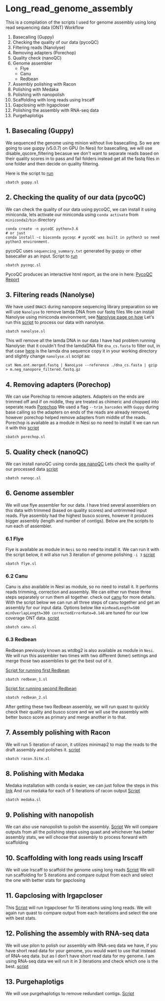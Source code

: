 # Long_read_genome_assembly
This is a compilation of the scripts I used for genome assembly using long read sequencing data (ONT)
Workflow
1. Basecalling (Guppy)
2. Checking the quality of our data (pycoQC)
3. Filtering reads (Nanolyse)
4. Removing adapters (Porechop)
5. Quality check (nanoQC)
6. Genome assembler
    - Flye
    - Canu
    - Redbean
7. Assembly polishing with Racon
8. Polishing with Medaka
9. Polishing with nanopolish
10. Scaffolding with long reads using lrscaff
11. Gapclosing with lrgapcloser
12. Polishing the assembly with RNA-seq data
13. Purgehaplotigs




## 1. Basecaling (Guppy)
We sequenced the genome using minion without live basecalling. So we are going to use guppy (v5.0.7) on GPU (In Nesi) for basecalling, we will use disable_qscore_filtering becasue we don't want to separate reads based on their quality scores in to pass and fail folders instead get all the fastq files in one folder and then decide on quality filtering.

Here is the script to [run](guppy.sh)

```
sbatch guppy.sl
```
## 2. Checking the quality of our data (pycoQC)
We can check the quality of our data using pycoQC, we can install it using miniconda, lets activate our miniconda using `conda activate` from `miniconda2/bin` directory

```
conda create -n pycoQC python=3.6
# or just
conda install -c bioconda pycoqc # pycoQC was built in python3 so need python3 environment.
```
pycoQC uses `sequencing_summary.txt` generated by guppy or other basecaller as an input. 
Script to [run](pycoqc.sh)

```
sbatch pycoqc.sl
```
PycoQC produces an interactive html report, as the one in here:
[PycoQC Report](pycoQC_output.html)


## 3. Filtering reads (Nanolyse)
We have used `DNACS` during nanopore sequencing library preparation so we will use `Nanolyse` to remove lamda DNA from our fastq files
We can install Nanolyse using miniconda environment, see [Nanolyse page on how](https://github.com/wdecoster/NanoLyse)
Let's run this [script](nanolyse.sh) to process our data with nanolyse.

```
sbatch nanolyse.sl
```
This will remove all the lamda DNA in our data
I have had problem running Nanolyse: that it couldn't find the lamdaDNA file `dna_cs.fasta` to filter out, in that case [here](dna_cs.fasta) is the lamda dna sequence copy it in your working directory and slightly change `nanolyse.sl` script as:

```
cat Nem.ont.merged.fastq | NanoLyse --reference ./dna_cs.fasta | gzip > m.neg_nanopore_filtered.fastq.gz
```

## 4. Removing adapters (Porechop)
We can use Porechop to remove adapters. Adapters on the ends are trimmed off and if on middle, they are treated as chimeric and chopped into seperate reads [Porechop](https://github.com/rrwick/Porechop#quick-usage-examples)
We used a flag `--trim_barcodes` with `Guppy` during base calling so the adapters on ends of the reads are already removed, however porechop helped remove adapters from middle of the reads.
Porechop is available as a module in Nesi so no need to install it we can run it with this [script](porechop.sh)

```
sbatch porechop.sl
```

## 5. Quality check (nanoQC)
We can install nanoQC using conda [see nanoQC](https://github.com/wdecoster/nanoQC)
Lets check the quality of our processed data
[script](nanoqc.sh)

```
sbatch nanoqc.sl
```

## 6. Genome assembler
We will use flye assembler for our data. I have tried several assemblers on this data with trimmed (based on quality scores) and untrimmed input reads. Flye assembly had the highest busco scores, however it produces bigger assembly (length and number of contigs). Below are the scripts to run each of assembler.

### 6.1 Flye
Flye is available as module in `Nesi` so no need to install it. We can run it with the script below, it will also run 3 iteration of genome polishing `-i 3`
[script](flye.sh)

```
sbatch flye.sl
```

### 6.2 Canu
Canu is also available in Nesi as module, so no need to install it. It performs reads trimming, correction and assembly. We can either run these three steps separately or run them all together. check out [canu](https://canu.readthedocs.io/en/latest/quick-start.html) for more details.
With the script below we can run all three steps of canu together and get an assembly for our input data. Options below like `minReadLength=500 minOverlapLength=300 correctedErrorRate=0.146` are tuned for our low coverage ONT data.
[script](canu.sh)

```
sbatch canu.sl
```

### 6.3 Redbean
Redbean previously known as wtdbg2 is also available as module in `Nesi`. We will run this assembler two times with two different (kmer) settings and merge those two assemblies to get the best out of it.

[Script for running first Redbean](redbean_1.sh)

```
sbatch redbean_1.sl
```

[Script for running second Redbean](redbean_2.sh)

```
sbatch redbean_2.sl
```

After getting these two Redbean assembly, we will run quast to quickly check their quality and busco score and we will use the assembly with better busco score as primary and merge another in to that.

## 7. Assembly polishing with Racon
We will run 5 iteration of racon, it utilizes minimap2 to map the reads to the draft assembly and polishes it.
[script](racon.5ite.sh)

```
sbatch racon.5ite.sl
```


## 8. Polishing with Medaka
Medaka installation with conda is easier, we can just follow the steps in this [link](https://nanoporetech.github.io/medaka/installation.html)
And run medaka for each of 5 iterations of racon output
[Script](medaka.sh)

```
sbatch medaka.sl
```
## 9. Polishing with nanopolish
We can also use nanopolish to polish the assembly. [Script](nanopolish.sh)
We will compare outputs from all the polishing steps using quast and whichever has better assembly stats, we will choose that assembly to process forward with scaffolding

## 10. Scaffolding with long reads using lrscaff
We will use lrscaff to scaffold the genome using long reads [Script](lrscaff.sh)
We will run scaffolding for 5 iterations and compare output from each and select the one with better stats for gapclosing

## 11. Gapclosing with lrgapcloser
This [Script](lrgapcloser.sh) will run lrgapcloser for 15 iterations using long reads. We will again run quast to compare output from each iteratioins and select the one with best stats.

## 12. Polishing the assembly with RNA-seq data
We will use pilon to polish our assembly with RNA-seq data we have, if you have short read data for your genome, you would want to use that instead of RNA-seq data. but as I don't have short read data for my genome. I am using RNA-seq data we will run it in 3 iterations and check which one is the best.
[script](pilon_rnaseq_polish.sh)

## 13. Purgehaplotigs
We will use purgehaplotigs to remove redundant contigs. [Script](purgehaplotigs.sh)
